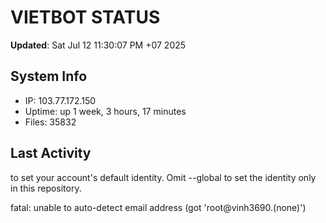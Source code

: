 # VIETBOT STATUS
**Updated**: Sat Jul 12 11:30:07 PM +07 2025

## System Info
- IP: 103.77.172.150
- Uptime: up 1 week, 3 hours, 17 minutes
- Files: 35832

## Last Activity

to set your account's default identity.
Omit --global to set the identity only in this repository.

fatal: unable to auto-detect email address (got 'root@vinh3690.(none)')
